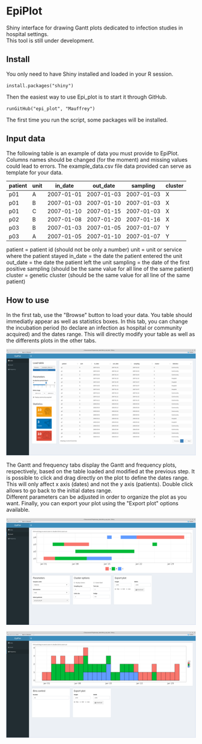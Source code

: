 # EpiPlot

Shiny interface for drawing Gantt plots dedicated to infection studies in hospital settings.  
This tool is still under development.

## Install
You only need to have Shiny installed and loaded in your R session.  
```
install.packages("shiny")
```
Then the easiest way to use Epi_plot is to start it through GitHub.  
```
runGitHub("epi_plot", "Mauffrey")
```
The first time you run the script, some packages will be installed.

## Input data

The following table is an example of data you must provide to EpiPlot. Columns names should be changed (for the moment) and missing values could lead to errors. The example_data.csv file data provided can serve as template for your data.

| patient | unit | in_date    | out_date   | sampling   | cluster |
|---------|------|------------|------------|------------|---------|
| p01      | A    | 2007-01-01 | 2007-01-03 | 2007-01-03 | X       |
| p01      | B    | 2007-01-03 | 2007-01-10 | 2007-01-03 | X       |
| p01      | C    | 2007-01-10 | 2007-01-15 | 2007-01-03 | X       |
| p02      | B    | 2007-01-08 | 2007-01-20 | 2007-01-16 | X       |
| p03      | B    | 2007-01-03 | 2007-01-05 | 2007-01-07 | Y       |
| p03      | A    | 2007-01-05 | 2007-01-10 | 2007-01-07 | Y       |

patient = patient id (should not be only a number)
unit = unit or service where the patient stayed
in_date = the date the patient entered the unit
out_date = the date the patient left the unit
sampling = the date of the first positive sampling (should be the same value for all line of the same patient)
cluster = genetic cluster (should be the same value for all line of the same patient)

## How to use

In the first tab, use the "Browse" button to load your data. You table should immediatly appear as well as statistics boxes. In this tab, you can change the incubation period (to declare an infection as hospital or community acquired) and the dates range. This will directly modify your table as well as the differents plots in the other tabs.

![screenshot](images/table_tab_screenshot.png)

The Gantt and frequency tabs display the Gantt and frequency plots, respectively, based on the table loaded and modified at the previous step. It is possible to click and drag directly on the plot to define the dates range. This will only affect x axis (dates) and not the y axis (patients). Double click allows to go back to the initial dates range.  
Different parameters can be adjusted in order to organize the plot as you want. Finally, you can export your plot using the "Export plot" options available.  

![screenshot](images/gantt_tab_screenshot.png)

![screenshot](images/frequency_tab_screenshot.png)
